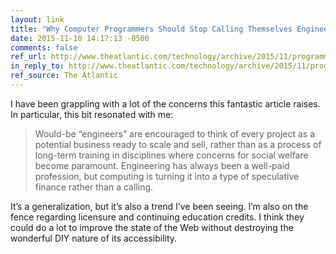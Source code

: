 ```yaml
---
layout: link
title: "Why Computer Programmers Should Stop Calling Themselves Engineers"
date: 2015-11-10 14:17:13 -0500
comments: false
ref_url: http://www.theatlantic.com/technology/archive/2015/11/programmers-should-not-call-themselves-engineers/414271/
in_reply_to: http://www.theatlantic.com/technology/archive/2015/11/programmers-should-not-call-themselves-engineers/414271/
ref_source: The Atlantic
---
```


I have been grappling with a lot of the concerns this fantastic article raises. In particular, this bit resonated with me:

> Would-be “engineers” are encouraged to think of every project as a potential business ready to scale and sell, rather than as a process of long-term training in disciplines where concerns for social welfare become paramount. Engineering has always been a well-paid profession, but computing is turning it into a type of speculative finance rather than a calling.

It’s a generalization, but it’s also a trend I’ve been seeing. I’m also on the fence regarding licensure and continuing education credits. I think they could do a lot to improve the state of the Web without destroying the wonderful DIY nature of its accessibility.